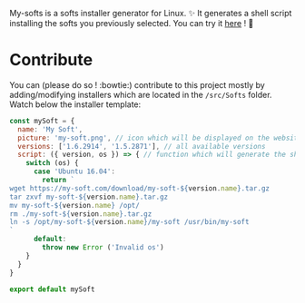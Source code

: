 My-softs is a softs installer generator for Linux. :sparkles:
It generates a shell script installing the softs you previously selected.
You can try it [here](https://kozlown.github.io/my-softs/) ! :running:

# Contribute

You can (please do so ! :bowtie:) contribute to this project mostly by adding/modifying installers
which are located in the `/src/Softs` folder.
Watch below the installer template:

```javascript
const mySoft = {
  name: 'My Soft',
  picture: 'my-soft.png', // icon which will be displayed on the website
  versions: ['1.6.2914', '1.5.2871'], // all available versions
  script: ({ version, os }) => { // function which will generate the shell script depending of soft version and os
    switch (os) {
      case 'Ubuntu 16.04':
        return `
wget https://my-soft.com/download/my-soft-${version.name}.tar.gz
tar zxvf my-soft-${version.name}.tar.gz
mv my-soft-${version.name} /opt/
rm ./my-soft-${version.name}.tar.gz
ln -s /opt/my-soft-${version.name}/my-soft /usr/bin/my-soft
`
      default:
        throw new Error ('Invalid os')
    }
  }
}

export default mySoft
```
